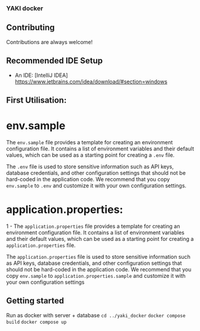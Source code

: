### YAKI docker

## Contributing

Contributions are always welcome!

## Recommended IDE Setup

- An IDE: [IntelliJ IDEA] https://www.jetbrains.com/idea/download/#section=windows

## First Utilisation:

# env.sample

The `env.sample` file provides a template for creating an environment configuration file. It contains a list of environment variables and their default values, which can be used as a starting point for creating a `.env` file.

The `.env` file is used to store sensitive information such as API keys, database credentials, and other configuration settings that should not be hard-coded in the application code. We recommend that you copy `env.sample` to `.env` and customize it with your own configuration settings.

# application.properties:

1 - The `application.properties` file provides a template for creating an environment configuration file. It contains a list of environment variables and their default values, which can be used as a starting point for creating a `application.properties` file.

The `application.properties` file is used to store sensitive information such as API keys, database credentials, and other configuration settings that should not be hard-coded in the application code. We recommend that you copy `env.sample` to `application.properties.sample` and customize it with your own configuration settings

## Getting started

Run as docker with server + database
`cd ../yaki_docker`
`docker compose build`
`docker compose up`

